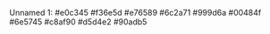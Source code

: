 Unnamed 1:
 #e0c345
 #f36e5d
 #e76589
 #6c2a71
 #999d6a
 #00484f
 #6e5745
 #c8af90
 #d5d4e2
 #90adb5
